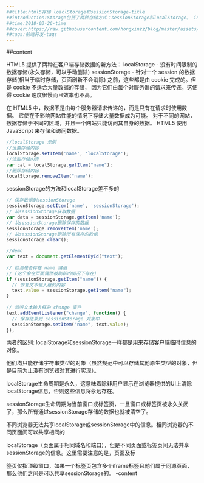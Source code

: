 ```yaml
---
##title:html5存储 loaclStorage和sessionStorage-title
##introduction:Storage包括了两种存储方式：sessionStorage和localStorage。-introduction
##time:2018-03-26-time
##cover:https://raw.githubusercontent.com/hongxinzz/blog/master/assets/img/html5.png-cover
##tags:前端开发-tags
---
```

##content

HTML5 提供了两种在客户端存储数据的新方法：
localStorage - 没有时间限制的数据存储(永久存储，可以手动删除)
sessionStorage - 针对一个 session 的数据存储(相当于临时存储，页面刷新不会消除)
之前，这些都是由 cookie 完成的。但是 cookie 不适合大量数据的存储，
因为它们由每个对服务器的请求来传递，这使得 cookie 速度很慢而且效率也不高。

在 HTML5 中，数据不是由每个服务器请求传递的，而是只有在请求时使用数据。
它使在不影响网站性能的情况下存储大量数据成为可能。
对于不同的网站，数据存储于不同的区域，并且一个网站只能访问其自身的数据。
HTML5 使用 JavaScript 来存储和访问数据。

```Javascript
//localStorage 示例
//设置存储内容
localStorage.setItem('name', 'localStorage');
//读取存储内容
var cat = localStorage.getItem("name");
//删除存储内容
localStorage.removeItem("name");
 ``` 
sessionStorage的方法和localStorage差不多的

```Javascript
// 保存数据到sessionStorage
sessionStorage.setItem('name', 'sessionStorage');
// 从sessionStorage获取数据
var data = sessionStorage.getItem('name');
// 从sessionStorage删除保存的数据
sessionStorage.removeItem('name');
// 从sessionStorage删除所有保存的数据
sessionStorage.clear();

//demo
var text = document.getElementById("text");
 
// 检测是否存在 name 键值
// (这个会在页面偶然被刷新的情况下存在)
if (sessionStorage.getItem("name")) {
  // 恢复文本输入框的内容
  text.value = sessionStorage.getItem("name");
}
 
// 监听文本输入框的 change 事件
text.addEventListener("change", function() {
  // 保存结果到 sessionStorage 对象中
  sessionStorage.setItem("name", text.value);
});
```
两者的区别:
localStorage和sessionStorage一样都是用来存储客户端临时信息的对象。

他们均只能存储字符串类型的对象（虽然规范中可以存储其他原生类型的对象，但是目前为止没有浏览器对其进行实现）。

localStorage生命周期是永久，这意味着除非用户显示在浏览器提供的UI上清除localStorage信息，否则这些信息将永远存在。

sessionStorage生命周期为当前窗口或标签页，一旦窗口或标签页被永久关闭了，那么所有通过sessionStorage存储的数据也就被清空了。

不同浏览器无法共享localStorage或sessionStorage中的信息。相同浏览器的不同页面间可以共享相同的 

localStorage（页面属于相同域名和端口），但是不同页面或标签页间无法共享sessionStorage的信息。这里需要注意的是，页面及标 

签页仅指顶级窗口，如果一个标签页包含多个iframe标签且他们属于同源页面，那么他们之间是可以共享sessionStorage的。
-content
